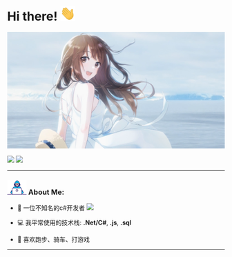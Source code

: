 # Hi there! <img src="https://github.com/zhangjundsg/zhangjundsg/blob/main/Hi.gif" width="35" />

<img src="https://github.com/zhangjundsg/zhangjundsg/blob/main/header.png" alt="zhangjun GitHub README header image">
<p>
<a href="https://www.x.com/zhangj200135"><img src="https://img.shields.io/badge/twitter-%231DA1F2.svg?&style=for-the-badge&logo=twitter&logoColor=white" height=25></a>
<a href="https://www.youtube.com/@user-vf8zc3fk2b"><img src="https://img.shields.io/badge/youtube-%2312100E.svg?&style=for-the-badge&logo=youtube&logoColor=white" height=25></a>
</p>

---

### <img src="https://github.com/zhangjundsg/zhangjundsg/blob/main/Developer.gif" width="45" /> About Me:
- 🏦 一位不知名的c#开发者 
      <img src="https://media.giphy.com/media/WUlplcMpOCEmTGBtBW/giphy.gif" width="30">
<!-- - 📝 偶尔写/分享文章 [hashnode](https://apoorvtyagi.tech/) -->
- 💻 我平常使用的技术栈: **.Net/C#**, **.js**, **.sql**

- 👯 喜欢跑步、骑车、打游戏

<!-- ⏳ **Year Progress** { █████████▁▁▁▁▁▁▁▁▁▁▁▁▁▁▁▁▁▁ } 30.49 % as on ⏰ 12-Aug-2024 -->

---
<!-- 
<h2>最新博客</h2>
  <ul>
  <li><a href="##" target="_blank" rel="noreferrer nofollow">Analyze Memory Leaks in Your Nuxt App</a></li>
  </ul>
<p><a href="##">➡️ 更多</a></p> -->